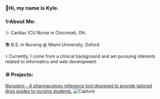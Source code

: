 ### 👋Hi, my name is Kyle.

### ✨About Me: 

🩺 Cardiac ICU Nurse in Cincinnati, OH.  

📚 B.S. in Nursing @ Miami University, Oxford.

⚕️ Currently, I come from a clinical background and am pursuing interests related to informatics and web development. 

### ⚙️ Projects: 

[Nursebro - A pharmacology reference tool designed to provide tailored drug guides to nursing students.](https://www.nursebro.com/)
![Capture](https://user-images.githubusercontent.com/122202644/231327471-0d41d802-a098-4db1-a44f-f037f0951e24.PNG)

